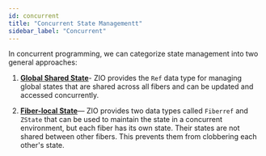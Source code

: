 ```yaml
---
id: concurrent
title: "Concurrent State Managementt"
sidebar_label: "Concurrent"
---
```


In concurrent programming, we can categorize state management into two general approaches:

1. **[Global Shared State](global-shared-state.md)**- ZIO provides the `Ref` data type for managing global states that are shared across all fibers and can be updated and accessed concurrently.

2. **[Fiber-local State](fiber-local-state.md)**— ZIO provides two data types called `Fiberref` and `ZState` that can be used to maintain the state in a concurrent environment, but each fiber has its own state. Their states are not shared between other fibers. This prevents them from clobbering each other's state.
